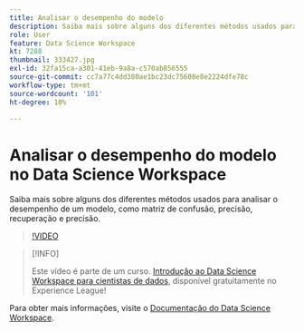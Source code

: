 ```yaml
---
title: Analisar o desempenho do modelo
description: Saiba mais sobre alguns dos diferentes métodos usados para analisar o desempenho de um modelo, como matriz de confusão, precisão, recuperação e precisão.
role: User
feature: Data Science Workspace
kt: 7288
thumbnail: 333427.jpg
exl-id: 32fa15ca-a301-41eb-9a8a-c570ab856555
source-git-commit: cc7a77c4dd380ae1bc23dc75608e8e2224dfe78c
workflow-type: tm+mt
source-wordcount: '101'
ht-degree: 10%

---
```


# Analisar o desempenho do modelo no Data Science Workspace

Saiba mais sobre alguns dos diferentes métodos usados para analisar o desempenho de um modelo, como matriz de confusão, precisão, recuperação e precisão.

>[!VIDEO](https://video.tv.adobe.com/v/333427)

>[!INFO]
>
> Este vídeo é parte de um curso. [Introdução ao Data Science Workspace para cientistas de dados](https://experienceleague.adobe.com/?recommended=ExperiencePlatform-U-1-2021.1.dsw), disponível gratuitamente no Experience League!

Para obter mais informações, visite o [Documentação do Data Science Workspace](https://experienceleague.adobe.com/docs/experience-platform/data-science-workspace/home.html?lang=pt-BR).